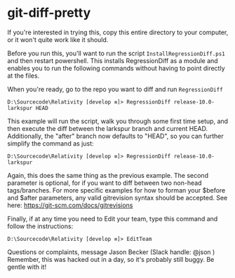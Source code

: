 # git-diff-pretty
If you're interested in trying this, copy this entire directory to your computer, or it won't quite work like it should.

Before you run this, you'll want to run the script `InstallRegressionDiff.ps1` and then restart powershell. This installs RegressionDiff as a module
and enables you to run the following commands without having to point directly at the files.

When you're ready, go to the repo you want to diff and run `RegressionDiff`

    D:\Sourcecode\Relativity [develop ≡]> RegressionDiff release-10.0-larkspur HEAD

This example will run the script, walk you through some first time setup, and then execute the diff between the larkspur branch and current HEAD.
Additionally, the "after" branch now defaults to "HEAD", so you can further simplify the command as just:

    D:\Sourcecode\Relativity [develop ≡]> RegressionDiff release-10.0-larkspur

Again, this does the same thing as the previous example. The second parameter is optional, for if you want to diff between two non-head tags/branches.
For more specific examples for how to forman your $before and $after parameters, any valid gitrevision syntax should be accepted.
See here: https://git-scm.com/docs/gitrevisions

Finally, if at any time you need to Edit your team, type this command and follow the instructions:

    D:\Sourcecode\Relativity [develop ≡]> EditTeam

Questions or complaints, message Jason Becker (Slack handle: @json )
Remember, this was hacked out in a day, so it's probably still buggy. Be gentle with it!
